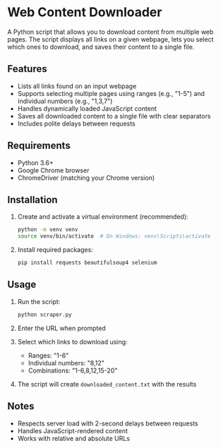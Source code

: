 # Web Content Downloader

A Python script that allows you to download content from multiple web pages. The script displays all links on a given webpage, lets you select which ones to download, and saves their content to a single file.

## Features
- Lists all links found on an input webpage
- Supports selecting multiple pages using ranges (e.g., "1-5") and individual numbers (e.g., "1,3,7")
- Handles dynamically loaded JavaScript content
- Saves all downloaded content to a single file with clear separators
- Includes polite delays between requests

## Requirements
- Python 3.6+
- Google Chrome browser
- ChromeDriver (matching your Chrome version)

## Installation
1. Create and activate a virtual environment (recommended):
   ```bash
   python -m venv venv
   source venv/bin/activate  # On Windows: venv\Scripts\activate
   ```

2. Install required packages:
   ```bash
   pip install requests beautifulsoup4 selenium
   ```

## Usage
1. Run the script:
   ```bash
   python scraper.py
   ```

2. Enter the URL when prompted

3. Select which links to download using:
   - Ranges: "1-6"
   - Individual numbers: "8,12"
   - Combinations: "1-6,8,12,15-20"

4. The script will create `downloaded_content.txt` with the results

## Notes
- Respects server load with 2-second delays between requests
- Handles JavaScript-rendered content
- Works with relative and absolute URLs
